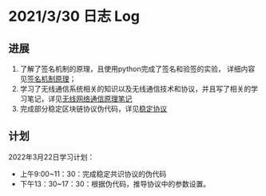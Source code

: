 # 2021/3/30 日志 Log

## 进展

1. 了解了签名机制的原理，且使用python完成了签名和验签的实验， 详细内容见[签名机制原理](Blockchain/Doc/PHP_Paper/Thesis_Paper/../../../../../../Doc/PHD_Papers/Thesis_Paper/Cryptology/RSA_Signature.md)；
2. 学习了无线通信系统相关的知识以及无线通信技术和协议，并且写了相关的学习笔记，详见[无线网络通信原理笔记](Blockchain/Doc/PHD_Papers/../../../../../Doc/PHD_Papers/Thesis_Paper/无线网络通信原理笔记/通信系统学习笔记.md)
3. 完成部分稳定区块链协议伪代码，详见[稳定协议](Blockchain/Doc/PHD_Papers/Thesis_Paper/../../../../../../Doc/PHD_Papers/Thesis_Paper/A_Stable_Consensus_Protocol_in_Wireless_Blockchain_System/Algorithm_Codes.drawio)

## 计划

2022年3月22日学习计划：
* 上午9:00~11：30：完成稳定共识协议的伪代码
* 下午13：30~17：30：根据伪代码，推导协议中的参数设置。